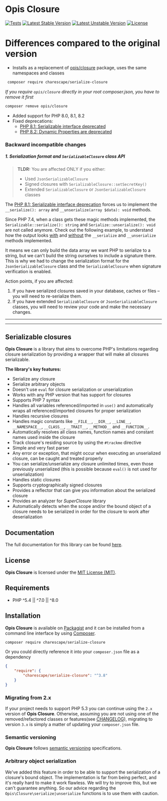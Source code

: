 Opis Closure
====================
[![Tests](https://github.com/charescape/serialize-closure/workflows/Tests/badge.svg)](https://github.com/charescape/serialize-closure/actions)
[![Latest Stable Version](https://poser.pugx.org/charescape/serialize-closure/v/stable.png)](https://packagist.org/packages/charescape/serialize-closure)
[![Latest Unstable Version](https://poser.pugx.org/charescape/serialize-closure/v/unstable.png)](https://packagist.org/packages/charescape/serialize-closure)
[![License](https://poser.pugx.org/opis/closure/license.png)](https://packagist.org/packages/charescape/serialize-closure)

# Differences compared to the original version

- Installs as a replacement of [opis/closure](https://github.com/opis/closure) package, 
uses the same namespaces and classes
```bash
 composer require charescape/serialize-closure
```

_If you require `opis/closure` directly in your root composer.json, you have to remove it first_
```bash
composer remove opis/closure
```
- Added support for PHP 8.0, 8.1, 8.2
- Fixed deprecations:
  - [PHP 8.1: Serializable interface deprecated](https://php.watch/versions/8.1/serializable-deprecated)
  - [PHP 8.2: Dynamic Properties are deprecated](https://php.watch/versions/8.2/dynamic-properties-deprecated)

### Backward incompatible changes

##### 1. Serialization format and `SerializableClosure` class API

> **TLDR:** You are affected ONLY if you either:
> - Used `JsonSerializableClosure`
> - Signed closures with `SerializableClosure::setSecretKey()`
> - Extended `SerializableClosure` or `JsonSerializableClosure` classes

The [PHP 8.1: Serializable interface deprecation](https://php.watch/versions/8.1/serializable-deprecated)
forces us to implement the `__serialize(): array` and `__unserialize(array $data): void` methods.

Since PHP 7.4, when a class gets these magic methods implemented, the `Serializable::serialize(): string` 
and `Serialize::unserialize(): void` are not called anymore. Check out the following example, to understand
how the output looks [with](https://3v4l.org/JmIRQ) and [without](https://3v4l.org/Tp4UF)
the `__serialize` and `__unserialize` methods implemented.

It means we can only build the data array we want PHP to serialize to a string, but we can't build the string
ourselves to include a signature there. This is why we had to change the serialization format for 
the `JsonSerializableClosure` class and the `SerializableClosure` when signature verification is enabled.

Action points, if you are affected:
1. If you have serialized closures saved in your database, caches or files – you will need to re-serialize them.
2. If you have extended `SerializableClosure` or `JsonSerializableClosure` classes, you will need to review
your code and make the necessary changes.

___
___

Serializable closures
---------------------
**Opis Closure** is a library that aims to overcome PHP's limitations regarding closure
serialization by providing a wrapper that will make all closures serializable. 

**The library's key features:**

- Serialize any closure
- Serialize arbitrary objects
- Doesn't use `eval` for closure serialization or unserialization
- Works with any PHP version that has support for closures
- Supports PHP 7 syntax
- Handles all variables referenced/imported in `use()` and automatically wraps all referenced/imported closures for
proper serialization
- Handles recursive closures
- Handles magic constants like `__FILE__`, `__DIR__`, `__LINE__`, `__NAMESPACE__`, `__CLASS__`,
`__TRAIT__`, `__METHOD__` and `__FUNCTION__`.
- Automatically resolves all class names, function names and constant names used inside the closure
- Track closure's residing source by using the `#trackme` directive
- Simple and very fast parser
- Any error or exception, that might occur when executing an unserialized closure, can be caught and treated properly
- You can serialize/unserialize any closure unlimited times, even those previously unserialized
(this is possible because `eval()` is not used for unserialization)
- Handles static closures
- Supports cryptographically signed closures
- Provides a reflector that can give you information about the serialized closure
- Provides an analyzer for *SuperClosure* library
- Automatically detects when the scope and/or the bound object of a closure needs to be serialized
in order for the closure to work after deserialization

## Documentation

The full documentation for this library can be found [here][documentation].

## License

**Opis Closure** is licensed under the [MIT License (MIT)][license].

## Requirements

* PHP ^5.4 || ^7.0 || ^8.0

## Installation

**Opis Closure** is available on [Packagist] and it can be installed from a 
command line interface by using [Composer]. 

```bash
composer require charescape/serialize-closure
```

Or you could directly reference it into your `composer.json` file as a dependency

```json
{
    "require": {
        "charescape/serialize-closure": "^3.8"
    }
}
```

### Migrating from 2.x

If your project needs to support PHP 5.3 you can continue using the `2.x` version
of **Opis Closure**. Otherwise, assuming you are not using one of the removed/refactored classes or features(see 
[CHANGELOG]), migrating to version `3.x` is simply a matter of updating your `composer.json` file. 

### Semantic versioning

**Opis Closure** follows [semantic versioning][SemVer] specifications.

### Arbitrary object serialization

We've added this feature in order to be able to support the serialization of a closure's bound object. 
The implementation is far from being perfect, and it's really hard to make it work flawless. 
We will try to improve this, but we can't guarantee anything. 
So our advice regarding the `Opis\Closure\serialize|unserialize` functions is to use them with caution.


[documentation]: https://www.opis.io/closure "Opis Closure"
[license]: http://opensource.org/licenses/MIT "MIT License"
[Packagist]: https://packagist.org/packages/charescape/serialize-closure "Packagist"
[Composer]: https://getcomposer.org "Composer"
[SemVer]: http://semver.org/ "Semantic versioning"
[CHANGELOG]: https://github.com/charescape/serialize-closure/blob/master/CHANGELOG.md "Changelog"
